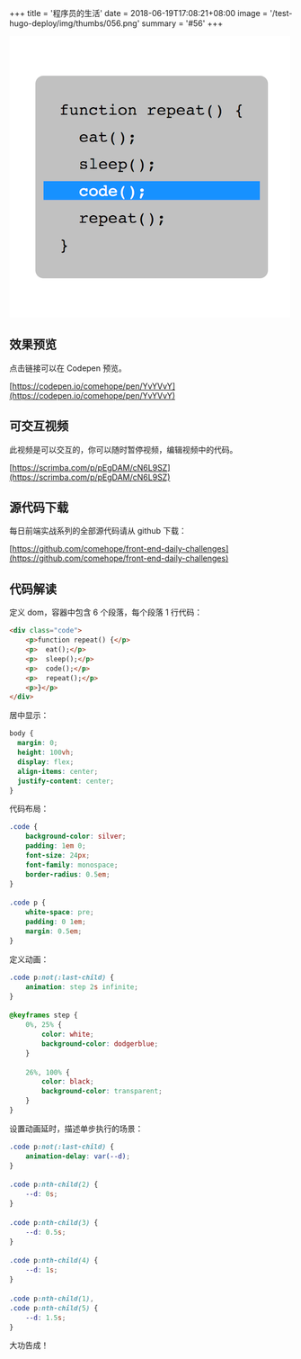+++
title = '程序员的生活'
date = 2018-06-19T17:08:21+08:00
image = '/test-hugo-deploy/img/thumbs/056.png'
summary = '#56'
+++

![](./work.png)

## 效果预览

点击链接可以在 Codepen 预览。

[https://codepen.io/comehope/pen/YvYVvY](https://codepen.io/comehope/pen/YvYVvY)

## 可交互视频

此视频是可以交互的，你可以随时暂停视频，编辑视频中的代码。

[https://scrimba.com/p/pEgDAM/cN6L9SZ](https://scrimba.com/p/pEgDAM/cN6L9SZ)

## 源代码下载

每日前端实战系列的全部源代码请从 github 下载：

[https://github.com/comehope/front-end-daily-challenges](https://github.com/comehope/front-end-daily-challenges)

## 代码解读

定义 dom，容器中包含 6 个段落，每个段落 1 行代码：
```html
<div class="code">
	<p>function repeat() {</p>
	<p>  eat();</p>
	<p>  sleep();</p>
	<p>  code();</p>
	<p>  repeat();</p>
	<p>}</p>
</div>
```

居中显示：
```css
body {
  margin: 0;
  height: 100vh;
  display: flex;
  align-items: center;
  justify-content: center;
}
```

代码布局：
```css
.code {
	background-color: silver;
	padding: 1em 0;
	font-size: 24px;
	font-family: monospace;
	border-radius: 0.5em;
}

.code p {
	white-space: pre;
	padding: 0 1em;
	margin: 0.5em;
}
```

定义动画：
```css
.code p:not(:last-child) {
	animation: step 2s infinite;
}

@keyframes step {
	0%, 25% {
		color: white;
		background-color: dodgerblue;
	}

	26%, 100% {
		color: black;
		background-color: transparent;
	}
}

```

设置动画延时，描述单步执行的场景：
```css
.code p:not(:last-child) {
	animation-delay: var(--d);
}

.code p:nth-child(2) {
	--d: 0s;
}

.code p:nth-child(3) {
	--d: 0.5s;
}

.code p:nth-child(4) {
	--d: 1s;
}

.code p:nth-child(1),
.code p:nth-child(5) {
	--d: 1.5s;
}
```

大功告成！
